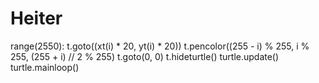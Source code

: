 # Heiter
range(2550):     t.goto((xt(i) * 20, yt(i) * 20))     t.pencolor((255 - i) % 255, i % 255, (255 + i) // 2 % 255)     t.goto(0, 0) t.hideturtle() turtle.update() turtle.mainloop()
